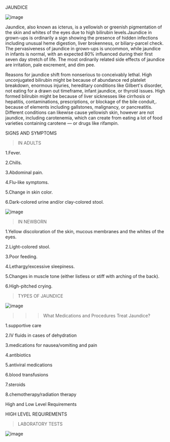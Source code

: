 JAUNDICE













![image](https://user-images.githubusercontent.com/86238282/130079620-af3cffe9-7297-418b-a887-284174eb4729.png)













Jaundice, also known as icterus, is a yellowish or greenish pigmentation of the skin and whites of the eyes due to high bilirubin levels.Jaundice in grown-ups is ordinarily a sign showing the presence of hidden infections including unusual heme digestion, liver brokenness, or biliary-parcel check. The pervasiveness of jaundice in grown-ups is uncommon, while jaundice in infants is normal, with an expected 80% influenced during their first seven day stretch of life. The most ordinarily related side effects of jaundice are irritation, pale excrement, and dim pee. 

Reasons for jaundice shift from nonserious to conceivably lethal. High unconjugated bilirubin might be because of abundance red platelet breakdown, enormous injuries, hereditary conditions like Gilbert's disorder, not eating for a drawn out timeframe, infant jaundice, or thyroid issues. High formed bilirubin might be because of liver sicknesses like cirrhosis or hepatitis, contaminations, prescriptions, or blockage of the bile conduit,. because of elements including gallstones, malignancy, or pancreatitis. Different conditions can likewise cause yellowish skin, however are not jaundice, including carotenemia, which can create from eating a lot of food varieties containing carotene — or drugs like rifampin. 


SIGNS AND SYMPTOMS                                                  

>IN ADULTS                                                                                         
                                                                                                       
1.Fever.                                                                                        
                                                   
 2.Chills.

3.Abdominal pain.

4.Flu-like symptoms.

5.Change in skin color.

6.Dark-colored urine and/or clay-colored stool.       






![image](https://user-images.githubusercontent.com/86238282/130078092-a759acbf-fbeb-4a86-8cbb-1ddc7ba81b8d.png)





>IN NEWBORN

1.Yellow discoloration of the skin, mucous membranes and the whites of the eyes.

2.Light-colored stool.

3.Poor feeding.

4.Lethargy/excessive sleepiness.

5.Changes in muscle tone (either listless or stiff with arching of the back).

6.High-pitched crying.














>TYPES OF JAUNDICE

![image](https://user-images.githubusercontent.com/86238282/130079367-15da6407-4ef7-49f4-b146-882053ac60d3.png)










>>>What Medications and Procedures Treat Jaundice?

1.supportive care

2.IV fluids in cases of dehydration

3.medications for nausea/vomiting and pain

4.antibiotics

5.antiviral medications

6.blood transfusions

7.steroids

8.chemotherapy/radiation therapy











High and Low Level Requirements


HIGH LEVEL REQUIREMENTS

>LABORATORY TESTS

![image](https://user-images.githubusercontent.com/86238282/130077579-38219179-a239-4a61-ab62-c6ac1eacae9e.png)













 

 



 
 

             




